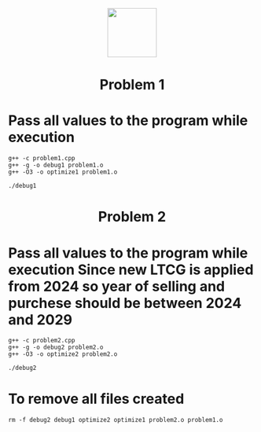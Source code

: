 <div id="header" align="center">
  <img src="https://i.giphy.com/media/v1.Y2lkPTc5MGI3NjExZzM4OWJ0cDExZnFhdG5kd2prOTRrNDA0aHZuMmt6cHZvb2toNTNsaCZlcD12MV9pbnRlcm5hbF9naWZfYnlfaWQmY3Q9Zw/VePtB3roynxfLYicuV/giphy.gif" width="100"/>
</div>




<h1 align="center" >
  Problem 1
</h1>

# Pass all values to the program while execution
	g++ -c problem1.cpp
	g++ -g -o debug1 problem1.o
	g++ -O3 -o optimize1 problem1.o

	./debug1


<h1 align="center" >
  Problem 2
</h1>

# Pass all values to the program while execution Since new LTCG is applied from 2024 so year of selling and purchese should be between 2024 and 2029
	g++ -c problem2.cpp
	g++ -g -o debug2 problem2.o
	g++ -O3 -o optimize2 problem2.o

	./debug2


# To remove all files created
	rm -f debug2 debug1 optimize2 optimize1 problem2.o problem1.o
